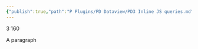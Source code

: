 ```yaml
---
{"publish":true,"path":"P Plugins/PD Dataview/PD3 Inline JS queries.md","permalink":"/p-plugins/pd-dataview/pd-3-inline-js-queries/","PassFrontmatter":true}
---
```



3
160
<p><span>A paragraph</span></p>
